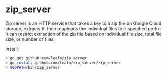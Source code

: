 # zip_server

Zip server is an HTTP service that takes a key to a zip file on Google Cloud
storage, extracts it, then reuploads the individual files to a specified
prefix. It can restrict extraction of the zip file based on individual file
size, total file size, or number of files.


Install:

```bash
> go get github.com/leafo/zip_server
> go install github.com/leafo/zip_server/zip_server
> $GOPATH/bin/zip_server
```

